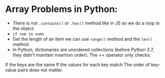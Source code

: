 # Array Problems in Python:
  - There is not `.contains()` or `.has()` method like in JS so we do a loop in the object.
  - `if num in nums`
  - Get the length of an item we can use `range()` method and the `len()` method
  - In Python, dictionaries are unordered collections (before Python 3.7, they didn't maintain insertion order). The == operator only checks:

If the keys are the same
If the values for each key match
The order of key-value pairs does not matter.

